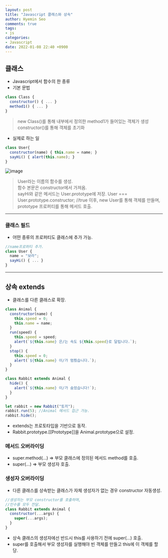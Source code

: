 ```yaml
---
layout: post
title: "Javascript 클래스와 상속"
author: Hyemin Seo
comments: true
tags:
- js
categories:
- Javascript
date: 2022-01-08 22:40 +0900
---
```


## 클래스  
- Javascript에서 함수의 한 종류  
- 기본 문법  
```javascript
class Class {
  constructor() { ... }
  method1() { ... }
}
```
> new Class()를 통해 내부에서 정의한 method1가 들어있는 객체가 생성  
> constructor()를 통해 객체를 초기화  
- 실제로 하는 일  
```javascript
class User{
  constructor(name) { this.name = name; }
  sayHi() { alert(this.name); }
}
```
![image](https://user-images.githubusercontent.com/75344562/148646866-68daaafe-8e9e-4463-9c62-fd2ecdb7816e.png)  

> User라는 이름의 함수를 생성.  
> 함수 본문은 constructor에서 가져옴.  
> sayHi와 같은 메서드는 User.prototype에 저장.
> User === User.prototype.constructor; //true
> 이후, new User를 통해 객체를 만들며, prototype 프로퍼티를 통해 메서드 호출.  

***  

### 클래스 필드
- 어떤 종류의 프로퍼티도 클래스에 추가 가능.  
```javascript
//name프로퍼티 추가.
class User {
  name = "보라";
  sayHi() { ... }
}
```

***

## 상속 extends
- 클래스를 다른 클래스로 확장.  
```javascript
class Animal {
  constructor(name) {
    this.speed = 0;
    this.name = name;
  }
  run(speed) {
    this.speed = speed;
    alert(`${this.name} 은/는 속도 ${this.speed}로 달립니다.`);
  }
  stop() {
    this.speed = 0;
    alert(`${this.name} 이/가 멈췄습니다.`);
  }
}

class Rabbit extends Animal {
  hide() {
    alert(`${this.name} 이/가 숨었습니다!`);
  }
}

let rabbit = new Rabbit("토끼");
rabbit.run(5); //Animal 메서드 접근 가능.
rabbit.hide();
```
- extends는 프로토타입을 기반으로 동작.
- Rabbit.prototype.[[Prototype]]을 Animal.prototype으로 설정.  

### 메서드 오버라이딩
- super.method(...) => 부모 클래스에 정의된 메서드 method를 호출.  
- super(...) => 부모 생성자 호출.  


### 생성자 오버라이딩
- 다른 클래스를 상속받는 클래스가 자체 생성자가 없는 경우 constructor 자동생성.    
```javascript
//생성자는 부모 constructor를 호출하며,
//인수를 모두 전달.
class Rabbit extends Animal {
  constructor(...args) {
    super(...args);
  }
}
```
- 상속 클래스의 생성자에선 반드시 this를 사용하기 전에 super(...) 호출.  
- super를 호출해서 부모 생성자를 실행해야 빈 객체를 만들고 this에 이 객체를 할당.   





